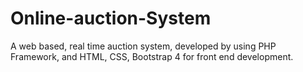 # Online-auction-System
A web based, real time auction system, developed by using PHP Framework, and HTML, CSS, Bootstrap 4 for front end development.

